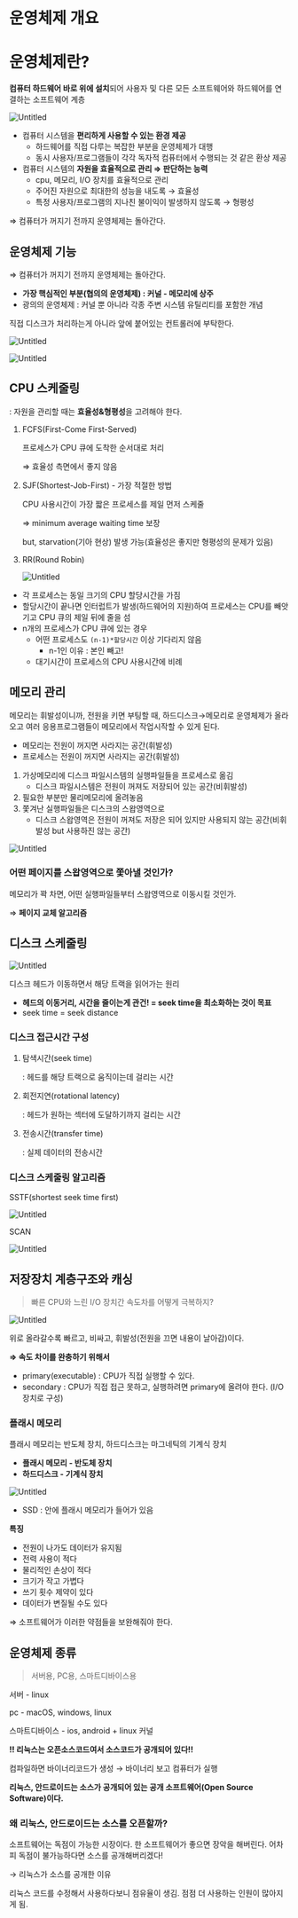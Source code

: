 # 운영체제 개요

# 운영체제란?

**컴퓨터 하드웨어 바로 위에 설치**되어 사용자 및 다른 모든 소프트웨어와 하드웨어를 연결하는 소프트웨어 계층

![Untitled](%E1%84%8B%E1%85%AE%E1%86%AB%E1%84%8B%E1%85%A7%E1%86%BC%E1%84%8E%E1%85%A6%E1%84%8C%E1%85%A6%20%E1%84%80%E1%85%A2%E1%84%8B%E1%85%AD%206a0d6a27d59a453b9a4ea05bc7ba6bd9/Untitled.png)

- 컴퓨터 시스템을 **편리하게 사용할 수 있는 환경 제공**
    - 하드웨어를 직접 다루는 복잡한 부분을 운영체제가 대행
    - 동시 사용자/프로그램들이 각각 독자적 컴퓨터에서 수행되는 것 같은 환상 제공
- 컴퓨터 시스템의 **자원을 효율적으로 관리 ⇒ 판단하는 능력**
    - cpu, 메모리, I/O 장치를 효율적으로 관리
    - 주어진 자원으로 최대한의 성능을 내도록 → 효율성
    - 특정 사용자/프로그램의 지나친 불이익이 발생하지 않도록 → 형평성

⇒ 컴퓨터가 꺼지기 전까지 운영체제는 돌아간다.

## 운영체제 기능

⇒ 컴퓨터가 꺼지기 전까지 운영체제는 돌아간다.

- **가장 핵심적인 부분(협의의 운영체제) : 커널 - 메모리에 상주**
- 광의의 운영체제 : 커널 뿐 아니라 각종 주변 시스템 유틸리티를 포함한 개념

직접 디스크가 처리하는게 아니라 앞에 붙어있는 컨트롤러에 부탁한다.

![Untitled](%E1%84%8B%E1%85%AE%E1%86%AB%E1%84%8B%E1%85%A7%E1%86%BC%E1%84%8E%E1%85%A6%E1%84%8C%E1%85%A6%20%E1%84%80%E1%85%A2%E1%84%8B%E1%85%AD%206a0d6a27d59a453b9a4ea05bc7ba6bd9/Untitled%201.png)

![Untitled](%E1%84%8B%E1%85%AE%E1%86%AB%E1%84%8B%E1%85%A7%E1%86%BC%E1%84%8E%E1%85%A6%E1%84%8C%E1%85%A6%20%E1%84%80%E1%85%A2%E1%84%8B%E1%85%AD%206a0d6a27d59a453b9a4ea05bc7ba6bd9/Untitled%202.png)

## CPU 스케줄링

: 자원을 관리할 때는 **효율성&형평성**을 고려해야 한다.

1. FCFS(First-Come First-Served)
    
    프로세스가 CPU 큐에 도착한 순서대로 처리
    
    ⇒ 효율성 측면에서 좋지 않음
    
2. SJF(Shortest-Job-First) - 가장 적절한 방법
    
    CPU 사용시간이 가장 짧은 프로세스를 제일 먼저 스케줄
    
    ⇒ minimum average waiting time 보장
    
    but, starvation(기아 현상) 발생 가능(효율성은 좋지만 형평성의 문제가 있음)
    
3. RR(Round Robin)
    
    ![Untitled](%E1%84%8B%E1%85%AE%E1%86%AB%E1%84%8B%E1%85%A7%E1%86%BC%E1%84%8E%E1%85%A6%E1%84%8C%E1%85%A6%20%E1%84%80%E1%85%A2%E1%84%8B%E1%85%AD%206a0d6a27d59a453b9a4ea05bc7ba6bd9/Untitled%203.png)
    
- 각 프로세스는 동일 크기의 CPU 할당시간을 가짐
- 할당시간이 끝나면 인터럽트가 발생(하드웨어의 지원)하여 프로세스는 CPU를 빼앗기고 CPU 큐의 제일 뒤에 줄을 섬
- n개의 프로세스가 CPU 큐에 있는 경우
    - 어떤 프로세스도 `(n-1)*할당시간` 이상 기다리지 않음
        - n-1인 이유 : 본인 빼고!
    - 대기시간이 프로세스의 CPU 사용시간에 비례

## 메모리 관리

메모리는 휘발성이니까, 전원을 키면 부팅할 때, 하드디스크→메모리로 운영체제가 올라오고 여러 응용프로그램들이 메모리에서 작업시작할 수 있게 된다.

- 메모리는 전원이 꺼지면 사라지는 공간(휘발성)
- 프로세스는 전원이 꺼지면 사라지는 공간(휘발성)
1. 가상메모리에 디스크 파일시스템의 실행파일들을 프로세스로 옮김
    - 디스크 파일시스템은 전원이 꺼져도 저장되어 있는 공간(비휘발성)
2. 필요한 부분만 물리메모리에 올려놓음
3. 쫓겨난 실행파일들은 디스크의 스왑영역으로
    - 디스크 스왑영역은 전원이 꺼져도 저장은 되어 있지만 사용되지 않는 공간(비휘발성 but 사용하진 않는 공간)

![Untitled](%E1%84%8B%E1%85%AE%E1%86%AB%E1%84%8B%E1%85%A7%E1%86%BC%E1%84%8E%E1%85%A6%E1%84%8C%E1%85%A6%20%E1%84%80%E1%85%A2%E1%84%8B%E1%85%AD%206a0d6a27d59a453b9a4ea05bc7ba6bd9/Untitled%204.png)

### 어떤 페이지를 스왑영역으로 쫓아낼 것인가?

메모리가 꽉 차면, 어떤 실행파일들부터 스왑영역으로 이동시킬 것인가.

⇒ **페이지 교체 알고리즘**

## 디스크 스케줄링

![Untitled](%E1%84%8B%E1%85%AE%E1%86%AB%E1%84%8B%E1%85%A7%E1%86%BC%E1%84%8E%E1%85%A6%E1%84%8C%E1%85%A6%20%E1%84%80%E1%85%A2%E1%84%8B%E1%85%AD%206a0d6a27d59a453b9a4ea05bc7ba6bd9/Untitled%205.png)

디스크 헤드가 이동하면서 해당 트랙을 읽어가는 원리

- **헤드의 이동거리, 시간을 줄이는게 관건! = seek time을 최소화하는 것이 목표**
- seek time = seek distance

### 디스크 접근시간 구성

1. 탐색시간(seek time)
    
    : 헤드를 해당 트랙으로 움직이는데 걸리는 시간
    
2. 회전지연(rotational latency)
    
    : 헤드가 원하는 섹터에 도달하기까지 걸리는 시간
    
3. 전송시간(transfer time)
    
    : 실제 데이터의 전송시간
    

### 디스크 스케줄링 알고리즘

SSTF(shortest seek time first)

![Untitled](%E1%84%8B%E1%85%AE%E1%86%AB%E1%84%8B%E1%85%A7%E1%86%BC%E1%84%8E%E1%85%A6%E1%84%8C%E1%85%A6%20%E1%84%80%E1%85%A2%E1%84%8B%E1%85%AD%206a0d6a27d59a453b9a4ea05bc7ba6bd9/Untitled%206.png)

SCAN

![Untitled](%E1%84%8B%E1%85%AE%E1%86%AB%E1%84%8B%E1%85%A7%E1%86%BC%E1%84%8E%E1%85%A6%E1%84%8C%E1%85%A6%20%E1%84%80%E1%85%A2%E1%84%8B%E1%85%AD%206a0d6a27d59a453b9a4ea05bc7ba6bd9/Untitled%207.png)

## 저장장치 계층구조와 캐싱

> 빠른 CPU와 느린 I/O 장치간 속도차를 어떻게 극복하지?
> 

![Untitled](%E1%84%8B%E1%85%AE%E1%86%AB%E1%84%8B%E1%85%A7%E1%86%BC%E1%84%8E%E1%85%A6%E1%84%8C%E1%85%A6%20%E1%84%80%E1%85%A2%E1%84%8B%E1%85%AD%206a0d6a27d59a453b9a4ea05bc7ba6bd9/Untitled%208.png)

위로 올라갈수록 빠르고, 비싸고, 휘발성(전원을 끄면 내용이 날아감)이다.

**⇒ 속도 차이를 완충하기 위해서**

- primary(executable) : CPU가 직접 실행할 수 있다.
- secondary : CPU가 직접 접근 못하고, 실행하려면 primary에 올려야 한다. (I/O 장치로 구성)

### 플래시 메모리

플래시 메모리는 반도체 장치, 하드디스크는 마그네틱의 기계식 장치

- **플래시 메모리 - 반도체 장치**
- **하드디스크 - 기계식 장치**

![Untitled](%E1%84%8B%E1%85%AE%E1%86%AB%E1%84%8B%E1%85%A7%E1%86%BC%E1%84%8E%E1%85%A6%E1%84%8C%E1%85%A6%20%E1%84%80%E1%85%A2%E1%84%8B%E1%85%AD%206a0d6a27d59a453b9a4ea05bc7ba6bd9/Untitled%209.png)

- SSD : 안에 플래시 메모리가 들어가 있음

**특징**

- 전원이 나가도 데이터가 유지됨
- 전력 사용이 적다
- 물리적인 손상이 적다
- 크기가 작고 가볍다
- 쓰기 횟수 제약이 있다
- 데이터가 변질될 수도 있다

⇒ 소프트웨어가 이러한 약점들을 보완해줘야 한다.

## 운영체제 종류

> 서버용, PC용, 스마트디바이스용
> 

서버 - linux

pc - macOS, windows, linux

스마트디바이스 - ios, android + linux 커널

**!! 리눅스는 오픈소스코드여서 소스코드가 공개되어 있다!!**

컴파일하면 바이너리코드가 생성 → 바이너리 보고 컴퓨터가 실행

**리눅스, 안드로이드는 소스가 공개되어 있는 공개 소프트웨어(Open Source Software)이다.**

### 왜 리눅스, 안드로이드는 소스를 오픈할까?

소프트웨어는 독점이 가능한 시장이다. 한 소프트웨어가 좋으면 장악을 해버린다. 어차피 독점이 불가능하다면 소스를 공개해버리겠다!

→ 리눅스가 소스를 공개한 이유

리눅스 코드를 수정해서 사용하다보니 점유율이 생김. 점점 더 사용하는 인원이 많아지게 됨.
